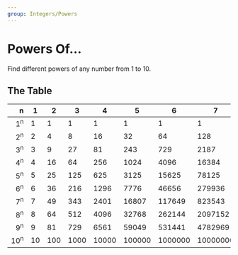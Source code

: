 ```yaml
---
group: Integers/Powers
---
```


# Powers Of...
Find different powers of any number from 1 to 10.

## The Table
| n              | 1  | 2   | 3    | 4     | 5      | 6       | 7        | 8         | 9          | 10          |
|---------------:|----|-----|------|-------|--------|---------|----------|-----------|------------|-------------|
|  1<sup>n</sup> | 1  | 1   | 1    | 1     | 1      | 1       | 1        | 1         | 1          | 1           |
|  2<sup>n</sup> | 2  | 4   | 8    | 16    | 32     | 64      | 128      | 256       | 512        | 1024        |
|  3<sup>n</sup> | 3  | 9   | 27   | 81    | 243    | 729     | 2187     | 6561      | 19683      | 59049       |
|  4<sup>n</sup> | 4  | 16  | 64   | 256   | 1024   | 4096    | 16384    | 65536     | 262144     | 1048576     |
|  5<sup>n</sup> | 5  | 25  | 125  | 625   | 3125   | 15625   | 78125    | 390625    | 1953125    | 9765625     |
|  6<sup>n</sup> | 6  | 36  | 216  | 1296  | 7776   | 46656   | 279936   | 1679616   | 10077696   | 60466176    |
|  7<sup>n</sup> | 7  | 49  | 343  | 2401  | 16807  | 117649  | 823543   | 5764801   | 40353607   | 282475249   |
|  8<sup>n</sup> | 8  | 64  | 512  | 4096  | 32768  | 262144  | 2097152  | 16777216  | 134217728  | 1073741824  |
|  9<sup>n</sup> | 9  | 81  | 729  | 6561  | 59049  | 531441  | 4782969  | 43046721  | 387420489  | 3486784401  |
| 10<sup>n</sup> | 10 | 100 | 1000 | 10000 | 100000 | 1000000 | 10000000 | 100000000 | 1000000000 | 10000000000 |
